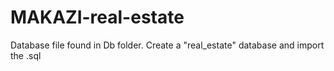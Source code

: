 # MAKAZI-real-estate
Database file found in Db folder.
Create a "real_estate" database and import the .sql

